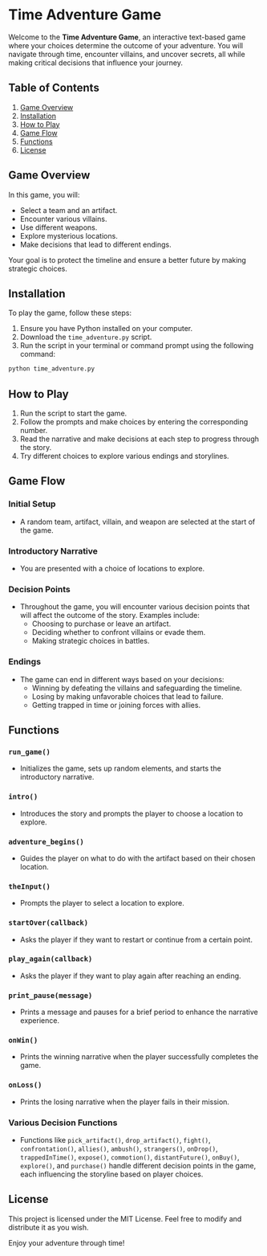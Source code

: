 # Time Adventure Game

Welcome to the **Time Adventure Game**, an interactive text-based game where your choices determine the outcome of your adventure. You will navigate through time, encounter villains, and uncover secrets, all while making critical decisions that influence your journey.

## Table of Contents

1. [Game Overview](#game-overview)
2. [Installation](#installation)
3. [How to Play](#how-to-play)
4. [Game Flow](#game-flow)
5. [Functions](#functions)
6. [License](#license)

## Game Overview

In this game, you will:
- Select a team and an artifact.
- Encounter various villains.
- Use different weapons.
- Explore mysterious locations.
- Make decisions that lead to different endings.

Your goal is to protect the timeline and ensure a better future by making strategic choices.

## Installation

To play the game, follow these steps:

1. Ensure you have Python installed on your computer.
2. Download the `time_adventure.py` script.
3. Run the script in your terminal or command prompt using the following command:

```bash
python time_adventure.py
```

## How to Play

1. Run the script to start the game.
2. Follow the prompts and make choices by entering the corresponding number.
3. Read the narrative and make decisions at each step to progress through the story.
4. Try different choices to explore various endings and storylines.

## Game Flow

### Initial Setup

- A random team, artifact, villain, and weapon are selected at the start of the game.

### Introductory Narrative

- You are presented with a choice of locations to explore.

### Decision Points

- Throughout the game, you will encounter various decision points that will affect the outcome of the story. Examples include:
  - Choosing to purchase or leave an artifact.
  - Deciding whether to confront villains or evade them.
  - Making strategic choices in battles.

### Endings

- The game can end in different ways based on your decisions:
  - Winning by defeating the villains and safeguarding the timeline.
  - Losing by making unfavorable choices that lead to failure.
  - Getting trapped in time or joining forces with allies.

## Functions

### `run_game()`
- Initializes the game, sets up random elements, and starts the introductory narrative.

### `intro()`
- Introduces the story and prompts the player to choose a location to explore.

### `adventure_begins()`
- Guides the player on what to do with the artifact based on their chosen location.

### `theInput()`
- Prompts the player to select a location to explore.

### `startOver(callback)`
- Asks the player if they want to restart or continue from a certain point.

### `play_again(callback)`
- Asks the player if they want to play again after reaching an ending.

### `print_pause(message)`
- Prints a message and pauses for a brief period to enhance the narrative experience.

### `onWin()`
- Prints the winning narrative when the player successfully completes the game.

### `onLoss()`
- Prints the losing narrative when the player fails in their mission.

### Various Decision Functions
- Functions like `pick_artifact()`, `drop_artifact()`, `fight()`, `confrontation()`, `allies()`, `ambush()`, `strangers()`, `onDrop()`, `trappedInTime()`, `expose()`, `commotion()`, `distantFuture()`, `onBuy()`, `explore()`, and `purchase()` handle different decision points in the game, each influencing the storyline based on player choices.

## License

This project is licensed under the MIT License. Feel free to modify and distribute it as you wish.

Enjoy your adventure through time!
